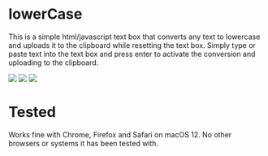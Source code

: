 # lowerCase
This is a simple html/javascript text box that converts any text to lowercase and uploads it to the clipboard while resetting the text box. Simply type or paste text into the text box and press enter to activate the conversion and uploading to the clipboard. 


<img src="https://github.com/xeoron/ackWelowerCase/blob/master/images/lowercase_test.png?raw=true"/>
<img src="https://github.com/xeoron/ackWelowerCase/blob/master/images/lowercase_resize.png?raw=true"/>
<img src="https://github.com/xeoron/ackWelowerCase/blob/master/images/lowercase_clipboard.png?raw=true"/>

# Tested 
Works fine with Chrome, Firefox and Safari on macOS 12. No other browsers or systems it has been tested with.